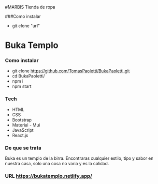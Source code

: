 #MARBIS Tienda de ropa

###Como instalar
- git clone "url"





# Buka Templo
  ### Como instalar
  - git clone https://github.com/TomasPaoletti/BukaPaoletti.git
  - cd BukaPaoletti/
  - npm i
  - npm start
  
  ### Tech
  - HTML
  - CSS
  - Bootstrap
  - Material - Mui
  - JavaScript
  - React.js
  
  ### De que se trata
  Buka es un templo de la birra. 
  Encontraras cualquier estilo, tipo y sabor en nuestra casa, solo una cosa no varia y es la calidad.
  
  ### URL https://bukatemplo.netlify.app/